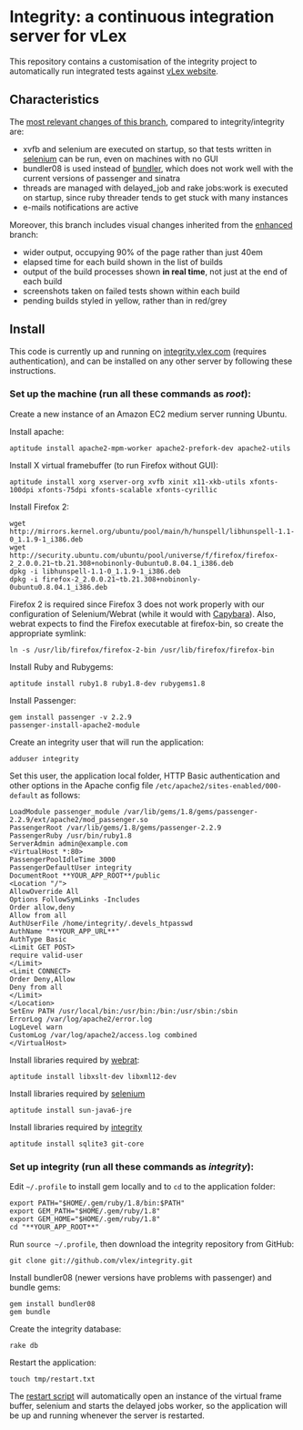 # Integrity: a continuous integration server for vLex

This repository contains a customisation of the integrity project to automatically run integrated tests against [vLex website](http://vlex.com).

## Characteristics

The [most relevant changes of this branch](http://github.com/vlex/integrity/compare/master...vlex), compared to integrity/integrity are:

 * xvfb and selenium are executed on startup, so that tests written in [selenium](http://seleniumhq.org/) can be run, even on machines with no GUI
 * bundler08 is used instead of [bundler](http://gembundler.com/), which does not work well with the current versions of passenger and sinatra
 * threads are managed with delayed_job and rake jobs:work is executed on startup, since ruby threader tends to get stuck with many instances
 * e-mails notifications are active

Moreover, this branch includes visual changes inherited from the [enhanced](http://github.com/vlex/integrity/tree/enhanced) branch:

 * wider output, occupying 90% of the page rather than just 40em
 * elapsed time for each build shown in the list of builds
 * output of the build processes shown **in real time**, not just at the end of each build
 * screenshots taken on failed tests shown within each build
 * pending builds styled in yellow, rather than in red/grey


## Install

This code is currently up and running on [integrity.vlex.com](http://integrity.vlex.com) (requires authentication), and can be installed on any other server by following these instructions.

### Set up the machine (run all these commands as _root_):

Create a new instance of an Amazon EC2 medium server running Ubuntu.

Install apache:

    aptitude install apache2-mpm-worker apache2-prefork-dev apache2-utils

Install X virtual framebuffer (to run Firefox without GUI):

    aptitude install xorg xserver-org xvfb xinit x11-xkb-utils xfonts-100dpi xfonts-75dpi xfonts-scalable xfonts-cyrillic

Install Firefox 2:

    wget http://mirrors.kernel.org/ubuntu/pool/main/h/hunspell/libhunspell-1.1-0_1.1.9-1_i386.deb
    wget http://security.ubuntu.com/ubuntu/pool/universe/f/firefox/firefox-2_2.0.0.21~tb.21.308+nobinonly-0ubuntu0.8.04.1_i386.deb
    dpkg -i libhunspell-1.1-0_1.1.9-1_i386.deb
    dpkg -i firefox-2_2.0.0.21~tb.21.308+nobinonly-0ubuntu0.8.04.1_i386.deb

Firefox 2 is required since Firefox 3 does not work properly with our configuration of Selenium/Webrat (while it would with [Capybara](http://github.com/jnicklas/capybara)). 
Also, webrat expects to find the Firefox executable at firefox-bin, so create the appropriate symlink:

    ln -s /usr/lib/firefox/firefox-2-bin /usr/lib/firefox/firefox-bin

Install Ruby and Rubygems:

    aptitude install ruby1.8 ruby1.8-dev rubygems1.8

Install Passenger:

    gem install passenger -v 2.2.9
    passenger-install-apache2-module

Create an integrity user that will run the application:

    adduser integrity

Set this user, the application local folder, HTTP Basic authentication and other options in the Apache config file `/etc/apache2/sites-enabled/000-default` as follows:

    LoadModule passenger_module /var/lib/gems/1.8/gems/passenger-2.2.9/ext/apache2/mod_passenger.so
    PassengerRoot /var/lib/gems/1.8/gems/passenger-2.2.9
    PassengerRuby /usr/bin/ruby1.8
    ServerAdmin admin@example.com
    <VirtualHost *:80>
    PassengerPoolIdleTime 3000
    PassengerDefaultUser integrity
    DocumentRoot **YOUR_APP_ROOT**/public
    <Location "/">
    AllowOverride All
    Options FollowSymLinks -Includes
    Order allow,deny
    Allow from all
    AuthUserFile /home/integrity/.devels_htpasswd
    AuthName "**YOUR_APP_URL**"
    AuthType Basic
    <Limit GET POST>
    require valid-user
    </Limit>
    <Limit CONNECT>
    Order Deny,Allow
    Deny from all
    </Limit>
    </Location>
    SetEnv PATH /usr/local/bin:/usr/bin:/bin:/usr/sbin:/sbin
    ErrorLog /var/log/apache2/error.log
    LogLevel warn
    CustomLog /var/log/apache2/access.log combined
    </VirtualHost>

Install libraries required by [webrat](http://github.com/brynary/webrat):

    aptitude install libxslt-dev libxml12-dev

Install libraries required by [selenium](http://selenium-client.rubyforge.org)

    aptitude install sun-java6-jre

Install libraries required by [integrity](http://github.com/integrity/integrity)

    aptitude install sqlite3 git-core

### Set up integrity (run all these commands as _integrity_):

Edit `~/.profile` to install gem locally and to `cd` to the application folder:

    export PATH="$HOME/.gem/ruby/1.8/bin:$PATH"
    export GEM_PATH="$HOME/.gem/ruby/1.8"
    export GEM_HOME="$HOME/.gem/ruby/1.8"
    cd "**YOUR_APP_ROOT**"

Run `source ~/.profile`, then download the integrity repository from GitHub:

    git clone git://github.com/vlex/integrity.git

Install bundler08 (newer versions have problems with passenger) and bundle gems:

    gem install bundler08
    gem bundle

Create the integrity database:

    rake db

Restart the application:

    touch tmp/restart.txt

The [restart script](http://github.com/vlex/integrity/blob/vlex/config.ru) will automatically open an instance of the virtual frame buffer, selenium and starts the delayed jobs worker, so the application will be up and running whenever the server is restarted.
